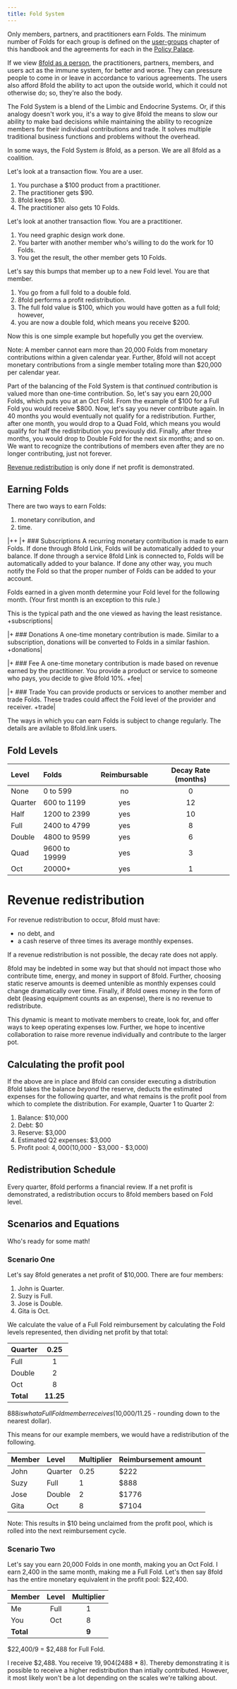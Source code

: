 ```yaml
---
title: Fold System
---
```


Only members, partners, and practitioners earn Folds. The minimum number of Folds for each group is defined on the [user-groups](/user-groups) chapter of this handbook and the agreements for each in the [Policy Palace](/legal).

If we view [8fold as a person](/operations/divisions), the practitioners, partners, members, and users act as the immune system, for better and worse. They can pressure people to come in or leave in accordance to various agreements. The users also afford 8fold the ability to act upon the outside world, which it could not otherwise do; so, they're also the body.

The Fold System is a blend of the Limbic and Endocrine Systems. Or, if this analogy doesn't work you, it's a way to give 8fold the means to slow our ability to make bad decisions while maintaining the ability to recognize members for their individual contributions and trade. It solves multiple traditional business functions and problems without the overhead.

In some ways, the Fold System _is_ 8fold, as a person. We are all 8fold as a coalition.

Let's look at a transaction flow. You are a user.

1. You purchase a $100 product from a practitioner.
2. The practitioner gets $90.
3. 8fold keeps $10.
4. The practitioner also gets 10 Folds.

Let's look at another transaction flow. You are a practitioner.

1. You need graphic design work done.
2. You barter with another member who's willing to do the work for 10 Folds.
3. You get the result, the other member gets 10 Folds.

Let's say this bumps that member up to a new Fold level. You are that member.

1. You go from a full fold to a double fold.
2. 8fold performs a profit redistribution.
3. The full fold value is $100, which you would have gotten as a full fold; however,
4. you are now a double fold, which means you receive $200.

Now this is one simple example but hopefully you get the overview.

Note: A member cannot earn more than 20,000 Folds from monetary contributions within a given calendar year. Further, 8fold will not accept monetary contributions from a single member totaling more than $20,000 per calendar year.

Part of the balancing of the Fold System is that _continued_ contribution is valued more than one-time contribution. So, let's say you earn 20,000 Folds, which puts you at an Oct Fold. From the example of $100 for a Full Fold you would receive $800. Now, let's say you never contribute again. In 40 months you would eventually not qualify for a redistribution. Further, after one month, you would drop to a Quad Fold, which means you would qualify for half the redistribution you previously did. Finally, after three months, you would drop to Double Fold for the next six months; and so on. We want to recognize the contributions of members even after they are no longer contributing, just not forever.

[Revenue redistribution](#revenue-redistribution) is only done if net profit is demonstrated.

## Earning Folds

There are two ways to earn Folds:

1. monetary conribution, and
2. time.

|++
|+ ### Subscriptions
A recurring monetary contribution is made to earn Folds. If done through 8fold Link, Folds will be automatically added to your balance. If done through a service 8fold Link is connected to, Folds will be automatically added to your balance. If done any other way, you much notify the Fold so that the proper number of Folds can be added to your account.

Folds earned in a given month determine your Fold level for the following month. (Your first month is an exception to this rule.)

This is the typical path and the one viewed as having the least resistance.
+subscriptions|

|+ ### Donations
A one-time monetary contribution is made. Similar to a subscription, donations will be converted to Folds in a similar fashion.
+donations|

|+ ### Fee
A one-time monetary contribution is made based on revenue earned by the practitioner. You provide a product or service to someone who pays, you decide to give 8fold 10%.
+fee|

|+ ### Trade
You can provide products or services to another member and trade Folds. These trades could affect the Fold level of the provider and receiver.
+trade|

The ways in which you can earn Folds is subject to change regularly. The details are avilable to 8fold.link users.

## Fold Levels

| Level | Folds | Reimbursable | Decay Rate \(months\) |
| :--- | :--- | :---: | :---: |
| None | 0 to 599 | no | 0 |
| Quarter | 600 to 1199 | yes | 12 |
| Half | 1200 to 2399 | yes | 10 |
| Full | 2400 to 4799 | yes | 8 |
| Double | 4800 to 9599 | yes | 6 |
| Quad | 9600 to 19999 | yes | 3 |
| Oct | 20000+ | yes | 1 |

# Revenue redistribution

For revenue redistribution to occur, 8fold must have:

* no debt, and
* a cash reserve of three times its average monthly expenses.

If a revenue redistribution is not possible, the decay rate does not apply.

8fold may be indebted in some way but that should not impact those who contribute time, energy, and money in support of 8fold. Further, choosing static reserve amounts is deemed untenible as monthly expenses could change dramatically over time. Finally, if 8fold owes money in the form of debt (leasing equipment counts as an expense), there is no revenue to redistribute.

This dynamic is meant to motivate members to create, look for, and offer ways to keep operating expenses low. Further, we hope to incentive collaboration to raise more revenue individually and contribute to the larger pot.

## Calculating the profit pool

If the above are in place and 8fold can consider executing a distribution 8fold takes the balance _beyond_ the reserve, deducts the estimated expenses for the following quarter, and what remains is the profit pool from which to complete the distribution. For example, Quarter 1 to Quarter 2:

1. Balance: $10,000
2. Debt: $0
3. Reserve: $3,000
4. Estimated Q2 expenses: $3,000
5. Profit pool: $4,000 ($10,000 - $3,000 - $3,000)

## Redistribution Schedule

Every quarter, 8fold performs a financial review. If a net profit is demonstrated, a redistribution occurs to 8fold members based on Fold level.

## Scenarios and Equations

Who's ready for some math!

### Scenario One

Let's say 8fold generates a net profit of $10,000. There are four members:

1. John is Quarter.
2. Suzy is Full.
3. Jose is Double.
4. Gita is Oct.

We calculate the value of a Full Fold reimbursement by calculating the Fold levels represented, then dividing net profit by that total:

|Quarter   | 0.25     |
|:---------|:--------:|
|Full      |1         |
|Double    |2         |
|Oct       |8         |
|**Total** |**11.25** |

$888 is what a Full Fold member receives ($10,000/11.25 - rounding down to the nearest dollar).

This means for our example members, we would have a redistribution of the following.

| Member | Level | Multiplier | Reimbursement amount |
| :--- | :--- | :--- | :--- |
| John | Quarter | 0.25 | $222 |
| Suzy | Full | 1 | $888 |
| Jose | Double | 2 | $1776 |
| Gita | Oct | 8 | $7104 |

Note: This results in $10 being unclaimed from the profit pool, which is rolled into the next reimbursement cycle.

### Scenario Two

Let's say you earn 20,000 Folds in one month, making you an Oct Fold. I earn 2,400 in the same month, making me a Full Fold. Let's then say 8fold has the entire monetary equivalent in the profit pool: $22,400.

|Member   |Level |Multiplier |
|:--------|:----:|:---------:|
|Me       |Full  |1          |
|You      |Oct   |8          |
|**Total**|      |**9**      |

$22,400/9 = $2,488 for Full Fold.

I receive $2,488. You receive $19,904 ($2488 * 8). Thereby demonstrating it is possible to receive a higher redistribution than intially contributed. However, it most likely won't be a lot depending on the scales we're talking about.
